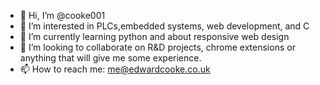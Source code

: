 - 👋 Hi, I’m @cooke001
- 👀 I’m interested in PLCs,embedded systems, web development, and C
- 🌱 I’m currently learning python and about responsive web design
- 💞️ I’m looking to collaborate on R&D projects, chrome extensions or anything that will give me some experience.
- 📫 How to reach me: me@edwardcooke.co.uk

<!---
cooke001/cooke001 is a ✨ special ✨ repository because its `README.md` (this file) appears on your GitHub profile.
You can click the Preview link to take a look at your changes.
--->

